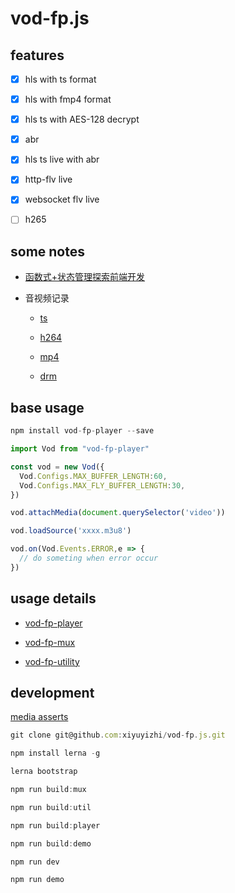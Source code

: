 # vod-fp.js

## features

- [x] hls with ts format

- [x] hls with fmp4 format

- [x] hls ts with AES-128 decrypt

- [x] abr

- [x] hls ts live with abr

- [x] http-flv live

- [x] websocket flv live

- [ ] h265

## some notes

- [函数式+状态管理探索前端开发](./notes/statemanage_fp.md)

- 音视频记录

  - [ts](./notes/ts.md)

  - [h264](./notes/h264.md)

  - [mp4](./notes/mp4.md)

  - [drm](./notes/drm.md)

## base usage

```javascript
npm install vod-fp-player --save

import Vod from "vod-fp-player"

```

```javascript
const vod = new Vod({
  Vod.Configs.MAX_BUFFER_LENGTH:60,
  Vod.Configs.MAX_FLY_BUFFER_LENGTH:30,
})

vod.attachMedia(document.querySelector('video'))

vod.loadSource('xxxx.m3u8')

vod.on(Vod.Events.ERROR,e => {
  // do someting when error occur
})
```

## usage details

- [vod-fp-player](./packages/vod-fp-player/README.md)

- [vod-fp-mux](./packages/vod-fp-mux/README.md)

- [vod-fp-utility](./packages/vod-fp-utility/README.md)

## development

[media asserts](https://github.com/xiyuyizhi/live-stream-test)

```javascript
git clone git@github.com:xiyuyizhi/vod-fp.js.git

npm install lerna -g

lerna bootstrap

npm run build:mux

npm run build:util

npm run build:player

npm run build:demo

npm run dev

npm run demo
```
